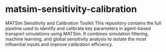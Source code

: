 # matsim-sensitivity-calibration
MATSim Sensitivity and Calibration Toolkit  This repository contains the full pipeline used to identify and calibrate key parameters in agent-based transport simulations using MATSim.  It combines simulation filtering, machine learning, and global sensitivity analysis to isolate the most influential inputs and improve calibration efficiency.
